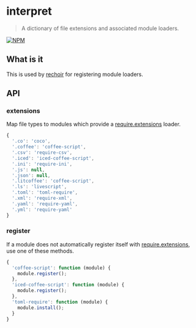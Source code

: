 # interpret
> A dictionary of file extensions and associated module loaders.

[![NPM](https://nodei.co/npm/interpret.png)](https://nodei.co/npm/interpret/)

## What is it
This is used by [rechoir](http://github.com/tkellen/node-rechoir) for registering module loaders.

## API

### extensions
Map file types to modules which provide a [require.extensions] loader.
```js
{
  '.co': 'coco',
  '.coffee': 'coffee-script',
  '.csv': 'require-csv',
  '.iced': 'iced-coffee-script',
  '.ini': 'require-ini',
  '.js': null,
  '.json': null,
  '.litcoffee': 'coffee-script',
  '.ls': 'livescript',
  '.toml': 'toml-require',
  '.xml': 'require-xml',
  '.yaml': 'require-yaml',
  '.yml': 'require-yaml'
}
```

### register
If a module does not automatically register itself with [require.extensions], use one of these methods.
```js
{
  'coffee-script': function (module) {
    module.register();
  },
  'iced-coffee-script': function (module) {
    module.register();
  },
  'toml-require': function (module) {
    module.install();
  }
}
```

[require.extensions]: http://nodejs.org/api/globals.html#globals_require_extensions
